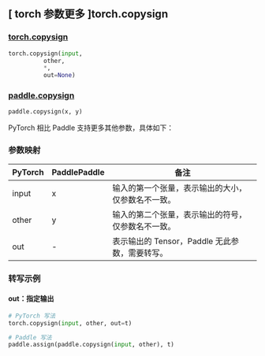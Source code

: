 ## [ torch 参数更多 ]torch.copysign
### [torch.copysign](https://pytorch.org/docs/stable/generated/torch.copysign.html#torch.copysign)

```python
torch.copysign(input,
          other,
          *,
          out=None)
```

### [paddle.copysign](https://www.paddlepaddle.org.cn/documentation/docs/zh/develop/api/paddle/copysign_cn.html#copysign)

```python
paddle.copysign(x, y)
```

PyTorch 相比 Paddle 支持更多其他参数，具体如下：
### 参数映射

| PyTorch       | PaddlePaddle | 备注                                                   |
| ------------- | ------------ | ------------------------------------------------------ |
| input | x |  输入的第一个张量，表示输出的大小，仅参数名不一致。 |
| other  | y            | 输入的第二个张量，表示输出的符号，仅参数名不一致。 |
| out  | -            | 表示输出的 Tensor，Paddle 无此参数，需要转写。 |

### 转写示例

#### out：指定输出
```python
# PyTorch 写法
torch.copysign(input, other, out=t)

# Paddle 写法
paddle.assign(paddle.copysign(input, other), t)
```
